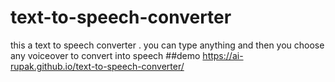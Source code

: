 # text-to-speech-converter
this a text to speech converter . you can type anything and then you choose any voiceover to convert into speech
##demo
https://ai-rupak.github.io/text-to-speech-converter/
